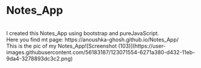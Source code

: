 # Notes_App
<br>
I created this Notes_App using bootstrap and pureJavaScript.
<br>
Here you find mt page: https://anoushka-ghosh.github.io/Notes_App/
<br>
This is the pic of my Notes_App![Screenshot (103)](https://user-images.githubusercontent.com/56183187/123071554-6271a380-d432-11eb-9da4-3278893dc3c2.png)
